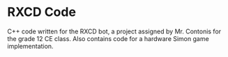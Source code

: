 # RXCD Code
C++ code written for the RXCD bot, a project assigned by Mr. Contonis for the grade 12 CE class.
Also contains code for a hardware Simon game implementation.
